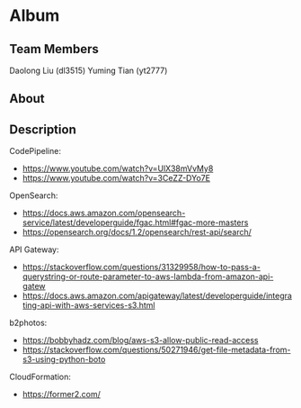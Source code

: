 # Album

## Team Members
Daolong Liu (dl3515) 
Yuming Tian (yt2777)

## About

## Description

CodePipeline:
 - https://www.youtube.com/watch?v=UlX38mVvMy8
 - https://www.youtube.com/watch?v=3CeZZ-DYo7E

OpenSearch:
 - https://docs.aws.amazon.com/opensearch-service/latest/developerguide/fgac.html#fgac-more-masters
 - https://opensearch.org/docs/1.2/opensearch/rest-api/search/

API Gateway:
 - https://stackoverflow.com/questions/31329958/how-to-pass-a-querystring-or-route-parameter-to-aws-lambda-from-amazon-api-gatew
 - https://docs.aws.amazon.com/apigateway/latest/developerguide/integrating-api-with-aws-services-s3.html

b2photos:
 - https://bobbyhadz.com/blog/aws-s3-allow-public-read-access
 - https://stackoverflow.com/questions/50271946/get-file-metadata-from-s3-using-python-boto

CloudFormation:
 - https://former2.com/